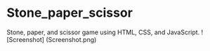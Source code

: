 # Stone_paper_scissor
Stone, paper, and scissor game using HTML, CSS, and JavaScript.
! [Screenshot] (Screenshot.png)
